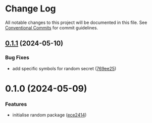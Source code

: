 # Change Log

All notable changes to this project will be documented in this file.
See [Conventional Commits](https://conventionalcommits.org) for commit guidelines.

## [0.1.1](https://github.com/lindorm-io/monorepo/compare/@lindorm/random@0.1.0...@lindorm/random@0.1.1) (2024-05-10)

### Bug Fixes

- add specific symbols for random secret ([769ee25](https://github.com/lindorm-io/monorepo/commit/769ee25b81f4ef59ce9c9507f31ec4a93ea780cb))

# 0.1.0 (2024-05-09)

### Features

- initialise random package ([ece2414](https://github.com/lindorm-io/monorepo/commit/ece2414748fd4d6b2c6bb8e4057d480fc34252b7))
